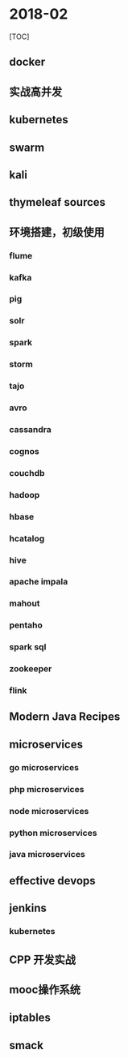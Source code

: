# 2018-02

[TOC]

## docker

## 实战高并发

## kubernetes

## swarm

## kali

## thymeleaf sources

## 环境搭建，初级使用

### flume

### kafka

### pig

### solr

### spark

### storm

### tajo

### avro

### cassandra

### cognos

### couchdb

### hadoop

### hbase

### hcatalog

### hive

### apache impala

### mahout

### pentaho

### spark sql

### zookeeper

### flink



## Modern Java Recipes

## microservices

### go microservices

### php microservices

### node microservices

### python microservices

### java microservices



## effective devops

## jenkins

### kubernetes

## CPP 开发实战

## mooc操作系统

## iptables

## smack